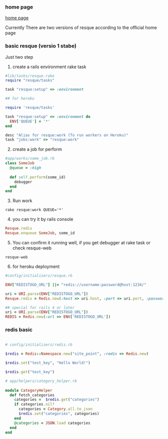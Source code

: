 ### home page

[home page](https://github.com/resque/resque)


Currently There are two versions of resque according to the official home page

### basic resque (versio 1 stabe)

Just two step

1)  create a rails environment rake task

```ruby
#lib/tasks/resque.rake
require "resque/tasks"

task "resque:setup" => :environment

## for heroku

require 'resque/tasks'

task "resque:setup" => :environment do
  ENV['QUEUE'] = '*'
end

desc "Alias for resque:work (To run workers on Heroku)"
task "jobs:work" => "resque:work"
```

2)  create a job for perform


```ruby
#app/works/some_job.rb
class SomeJob
  @queue = :high
  
  def self.perform(some_id)
    debugger
  end
end
```

3) Run work

```
rake resque:work QUEUE='*'
```

4) you can try it by rails console

```ruby
Resque.redis
Resque.enqueue SomeJob, some_id

```

5) You can confirm it running well, if you get debugger at rake task or check 
resque-web
```
resque-web
```

6) for heroku deployment

```ruby
#config/initializers/resque.rb

ENV["REDISTOGO_URL"] ||= "redis://username:password@host:1234/"

uri = URI.parse(ENV["REDISTOGO_URL"])
Resque.redis = Redis.new(:host => uri.host, :port => uri.port, :password => uri.password, :thread_safe => true)

## special for rails 4 or later
uri = URI.parse(ENV["REDISTOGO_URL"])
REDIS = Redis.new(:url => ENV['REDISTOGO_URL'])
```


### redis basic

```ruby

# config/initializers/redis.rb 
 
$redis = Redis::Namespace.new("site_point", :redis => Redis.new)

$redis.set("test_key", "Hello World!")

$redis.get("test_key")

# app/helpers/category_helper.rb
 
module CategoryHelper
  def fetch_categories
    categories =  $redis.get("categories")
    if categories.nil?
      categories = Category.all.to_json
      $redis.set("categories", categories)
    end
    @categories = JSON.load categories
  end
end

```

